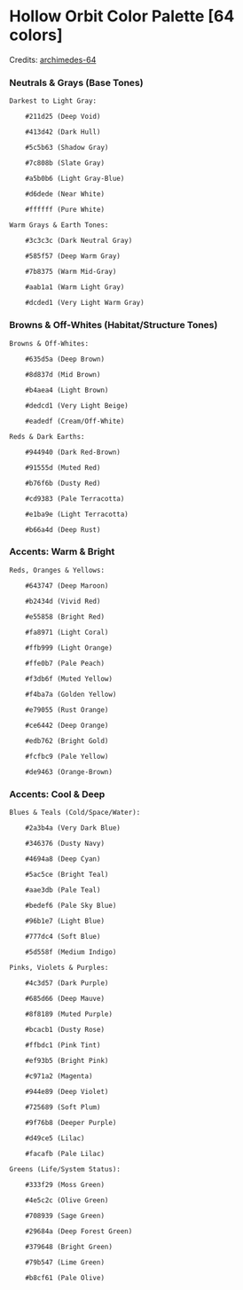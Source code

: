 # Hollow Orbit Color Palette [64 colors]
Credits: [archimedes-64](https://lospec.com/palette-list/archimedes-64)

### Neutrals & Grays (Base Tones)

    Darkest to Light Gray:

        #211d25 (Deep Void)

        #413d42 (Dark Hull)

        #5c5b63 (Shadow Gray)

        #7c808b (Slate Gray)

        #a5b0b6 (Light Gray-Blue)

        #d6dede (Near White)

        #ffffff (Pure White)

    Warm Grays & Earth Tones:

        #3c3c3c (Dark Neutral Gray)

        #585f57 (Deep Warm Gray)

        #7b8375 (Warm Mid-Gray)

        #aab1a1 (Warm Light Gray)

        #dcded1 (Very Light Warm Gray)

### Browns & Off-Whites (Habitat/Structure Tones)

    Browns & Off-Whites:

        #635d5a (Deep Brown)

        #8d837d (Mid Brown)

        #b4aea4 (Light Brown)

        #dedcd1 (Very Light Beige)

        #eadedf (Cream/Off-White)

    Reds & Dark Earths:

        #944940 (Dark Red-Brown)

        #91555d (Muted Red)

        #b76f6b (Dusty Red)

        #cd9383 (Pale Terracotta)

        #e1ba9e (Light Terracotta)

        #b66a4d (Deep Rust)

### Accents: Warm & Bright

    Reds, Oranges & Yellows:

        #643747 (Deep Maroon)

        #b2434d (Vivid Red)

        #e55858 (Bright Red)

        #fa8971 (Light Coral)

        #ffb999 (Light Orange)

        #ffe0b7 (Pale Peach)

        #f3db6f (Muted Yellow)

        #f4ba7a (Golden Yellow)

        #e79055 (Rust Orange)

        #ce6442 (Deep Orange)

        #edb762 (Bright Gold)

        #fcfbc9 (Pale Yellow)

        #de9463 (Orange-Brown)

### Accents: Cool & Deep

    Blues & Teals (Cold/Space/Water):

        #2a3b4a (Very Dark Blue)

        #346376 (Dusty Navy)

        #4694a8 (Deep Cyan)

        #5ac5ce (Bright Teal)

        #aae3db (Pale Teal)

        #bedef6 (Pale Sky Blue)

        #96b1e7 (Light Blue)

        #777dc4 (Soft Blue)

        #5d558f (Medium Indigo)

    Pinks, Violets & Purples:

        #4c3d57 (Dark Purple)

        #685d66 (Deep Mauve)

        #8f8189 (Muted Purple)

        #bcacb1 (Dusty Rose)

        #ffbdc1 (Pink Tint)

        #ef93b5 (Bright Pink)

        #c971a2 (Magenta)

        #944e89 (Deep Violet)

        #725689 (Soft Plum)

        #9f76b8 (Deeper Purple)

        #d49ce5 (Lilac)

        #facafb (Pale Lilac)

    Greens (Life/System Status):

        #333f29 (Moss Green)

        #4e5c2c (Olive Green)

        #708939 (Sage Green)

        #29684a (Deep Forest Green)

        #379648 (Bright Green)

        #79b547 (Lime Green)

        #b8cf61 (Pale Olive)
